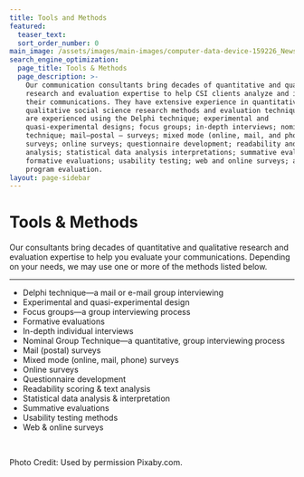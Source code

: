 ```yaml
---
title: Tools and Methods
featured:
  teaser_text:
  sort_order_number: 0
main_image: /assets/images/main-images/computer-data-device-159226_News-Archieves.jpg
search_engine_optimization:
  page_title: Tools & Methods
  page_description: >-
    Our communication consultants bring decades of quantitative and qualitative
    research and evaluation expertise to help CSI clients analyze and improve
    their communications. They have extensive experience in quantitative and
    qualitative social science research methods and evaluation techniques. They
    are experienced using the Delphi technique; experimental and
    quasi-experimental designs; focus groups; in-depth interviews; nominal group
    technique; mail–postal – surveys; mixed mode (online, mail, and phone)
    surveys; online surveys; questionnaire development; readability and text
    analysis; statistical data analysis interpretations; summative evaluations;
    formative evaluations; usability testing; web and online surveys; and
    program evaluation.
layout: page-sidebar
---
```


# Tools & Methods

Our consultants bring decades of quantitative and qualitative research and evaluation expertise to help you evaluate your communications. Depending on your needs, we may use one or more of the methods listed below.

---

* Delphi technique—a mail or e-mail group interviewing
* Experimental and quasi-experimental design
* Focus groups—a group interviewing process
* Formative evaluations
* In-depth individual interviews
* Nominal Group Technique—a quantitative, group interviewing process
* Mail (postal) surveys
* Mixed mode (online, mail, phone) surveys
* Online surveys
* Questionnaire development
* Readability scoring & text analysis
* Statistical data analysis & interpretation
* Summative evaluations
* Usability testing methods
* Web & online surveys

&nbsp;

Photo Credit: Used by permission Pixaby.com.